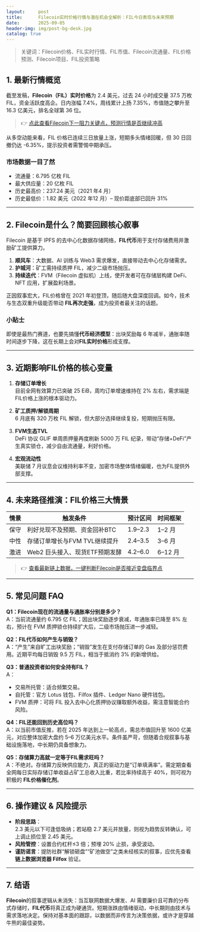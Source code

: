 ```yaml
---
layout:     post
title:      Filecoin实时价格行情与潜在机会全解析：FIL今日表现与未来预期
date:       2025-09-05
header-img: img/post-bg-desk.jpg
catalog: true
---
```


> 关键词：Filecoin价格、FIL实时行情、FIL市值、Filecoin流通量、FIL价格预测、Filecoin项目、FIL投资策略

## 1. 最新行情概览  
截至发稿，**Filecoin（FIL）实时价格**为 2.4 美元，过去 24 小时成交量 37.5 万枚 FIL，资金活跃度高企。日内涨幅 7.4%，周线累计上扬 7.35%，市值随之攀升至 16.3 亿美元，排名全球第 36 位。  

> 👉 [点此查看Filecoin下一阻力关键点，预测行情是否继续冲高](https://okxdog.com/)  

从多空动能来看，FIL 价格已连续三日放量上涨，短期多头情绪回暖，但 30 日回撤仍达 -6.35%，提示投资者需警惕中期承压。

### 市场数据一目了然  
- 流通量：6.795 亿枚 FIL  
- 最大供应量：20 亿枚 FIL  
- 历史最高价：237.24 美元（2021 年4 月）  
- 历史最低价：1.82 美元（2022 年12 月）– 现价距底部已回升 31%  

---

## 2. Filecoin是什么？简要回顾核心叙事  
Filecoin 是基于 IPFS 的去中心化数据存储网络，**FIL代币**用于支付存储费用并激励矿工提供算力。  
1. **顺风车**：大数据、AI 训练与 Web3 需求爆发，直接带动去中心化存储需求。  
2. **护城河**：矿工需持续质押 FIL，减少二级市场抛压。  
3. **持续迭代**：FVM（Filecoin 虚拟机）上线，使开发者可在存储层构建 DeFi、NFT 应用，扩展盈利场景。  

正因叙事宏大，FIL价格曾在 2021 年初登顶，随后随大盘深度回调。如今，技术与生态双重升级能否带动 **FIL再次走强**，成为投资者最关注的话题。

### 小贴士  
即使是最热门赛道，也要先搞懂**代币经济模型**：出块奖励每 6 年减半，通胀率随时间逐步下降，这在长期上会对**FIL实时价格**形成支撑。

---

## 3. 近期影响FIL价格的核心变量  

1. **存储订单增长**  
   目前全网有效算力已突破 25 EiB，周均订单增速维持在 2% 左右，需求端是FIL价格上涨的根本驱动力。

2. **矿工质押/解锁周期**  
   6 月底有 320 万枚 FIL 解锁，但大部分选择继续复投，短期抛压有限。

3. **FVM生态TVL**  
   DeFi 协议 GLIF 单周质押量再度刷新 5000 万 FIL 纪录，带动“存储+DeFi”产生真实锁仓，减少自由流通量，利好价格。

4. **宏观流动性**  
   美联储 7 月议息会议维持利率不变，加密市场整体情绪偏暖，也为FIL提供外部支撑。

---

## 4. 未来路径推演：FIL价格三大情景  

| 情景 | 触发条件 | 预计区间 | 时间框架 |
|---|---|---|---|
| 保守 | 利好兑现不及预期、资金回补BTC | $1.9–$2.3 | 1–2 月 |
| 中性 | 存储订单增长与FVM TVL继续提升 | $2.4–$3.5 | 3–6 月 |
| 激进 | Web2 巨头接入、现货ETF预期发酵 | $4.2–$6.0 | 6–12 月 |

> 👉 [查看最新链上数据，一键判断Filecoin是否接近变盘临界点](https://okxdog.com/)  

---

## 5. 常见问题 FAQ

**Q1：Filecoin现在的流通量与通胀率分别是多少？**  
A：当前流通量约 6.795 亿 FIL；因出块奖励逐步衰减，年通胀率已降至 8% 左右，预计在 FVM 质押锁仓持续扩大后，二级市场抛压进一步减轻。

**Q2：FIL代币如何产生与销毁？**  
A：“产生”来自旷工出块奖励；“销毁”发生在支付存储订单的 Gas 及部分惩罚费用。近期平均每日销毁 9.5 万 FIL，相当于抵消约 3% 的新增供给。

**Q3：普通投资者如何安全持有FIL？**  
A：  
- 交易所托管：适合频繁交易。  
- 自托管：官方 Lotus 钱包、Filfox 插件、Ledger Nano 硬件钱包。  
- FVM 质押：可将 FIL 投入去中心化质押协议赚取额外收益，需注意智能合约风险。

**Q4：FIL还能回到历史高位吗？**  
A：以当前市值反推，若在 2025 年达到上一轮高点，需总市值回升至 1600 亿美元，对应整体加密大盘约 5–6 万亿美元水平。条件虽严苛，但随着合规叙事与基础设施落地，中长期仍具备想象力。

**Q5：存储算力高就一定等于FIL需求旺吗？**  
A：不绝对。存储算力反映供应能力，真正的驱动力是“订单填满率”。需定期查看全网每日实际存储订单收益占矿工总收入比重，若比率持续高于 40%，则可视为积极的 **FIL价格催化剂**。

---

## 6. 操作建议 & 风险提示

- **阶段思路**：  
  2.3 美元以下可逢低吸纳；若站稳 2.7 美元并放量，则视为趋势反转确认，可上调止损位至 2.45 美元。  
- **风险管控**：设置合约杠杆≤3 倍；预埋 20% 止损，承受波动。  
- **谨防谣言**：提防社群“解锁砸盘”“矿池做空”之类未经核实的叙事，应优先查看**链上数据浏览器 Filfox** 验证。

---

## 7. 结语

**Filecoin**的叙事逻辑从未消失：当互联网数据大爆发、AI 需要廉价且可靠的分布式存储时，**FIL代币**将真正成为硬通货。短期涨跌由情绪驱动，中长期则由技术与需求落地决定。保持对基本面的跟踪，以数据而非传言为决策依据，或许才是穿越牛熊的最佳姿势。